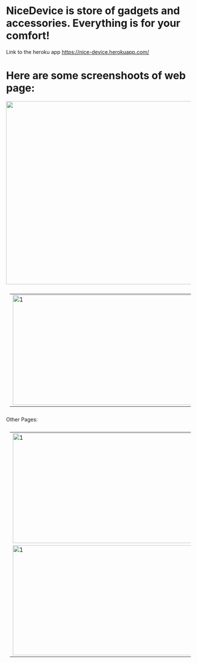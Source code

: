# NiceDevice is store of gadgets and accessories. Everything is for your comfort!
Link to the heroku app https://nice-device.herokuapp.com/
# Here are some screenshoots of web page:
<img src="https://user-images.githubusercontent.com/49745411/171576402-83f00230-3809-4872-a920-786eabdaf4c8.png" width=900, height=500>

<table style="padding:10px">
 <tr>
  <td>
   <img src="https://user-images.githubusercontent.com/49745411/171576407-69473045-0e03-4c65-992c-876df913a123.png"  alt="1" width = 800px height = 300px >
  </td>  
   <td><img src="https://user-images.githubusercontent.com/49745411/171576415-7d10b079-679a-44fa-9097-42bd289f958a.png" align="right" alt="2" width = 800px height = 300px>
  </td>
 </tr>
</table>
Other Pages:
<table style="padding:10px">
 <tr>
  <td>
   <img src="https://user-images.githubusercontent.com/49745411/171576421-5d3c9979-153e-4f73-b735-11aa51a1f88b.png"  alt="1" width = 800px height = 300px >
  </td>  
   <td><img src="https://user-images.githubusercontent.com/49745411/171576426-562682c8-3352-4c57-9dab-6abd62aca3fa.png" align="right" alt="2" width = 800px height = 300px>
  </td>
 </tr>
 <tr>
  <td>
   <img src="https://user-images.githubusercontent.com/49745411/173052936-58050b20-373c-42ae-9a1c-31eda6b4afc7.png"  alt="1" width = 800px height = 300px >
  </td>  
   <td><img src="https://user-images.githubusercontent.com/49745411/173052959-15380260-a519-48e6-bed2-d7d836e3da96.png" align="right" alt="2" width = 800px height = 300px>
  </td>
 </tr>
</table>

